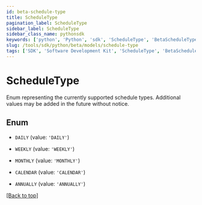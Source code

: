 ```yaml
---
id: beta-schedule-type
title: ScheduleType
pagination_label: ScheduleType
sidebar_label: ScheduleType
sidebar_class_name: pythonsdk
keywords: ['python', 'Python', 'sdk', 'ScheduleType', 'BetaScheduleType'] 
slug: /tools/sdk/python/beta/models/schedule-type
tags: ['SDK', 'Software Development Kit', 'ScheduleType', 'BetaScheduleType']
---
```


# ScheduleType

Enum representing the currently supported schedule types.  Additional values may be added in the future without notice. 

## Enum

* `DAILY` (value: `'DAILY'`)

* `WEEKLY` (value: `'WEEKLY'`)

* `MONTHLY` (value: `'MONTHLY'`)

* `CALENDAR` (value: `'CALENDAR'`)

* `ANNUALLY` (value: `'ANNUALLY'`)

[[Back to top]](#) 

